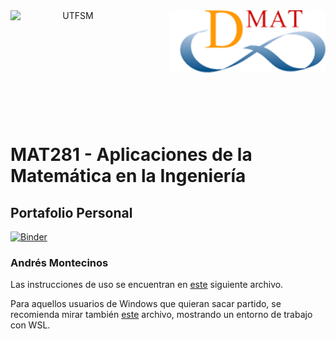 <header>
<img src="https://upload.wikimedia.org/wikipedia/commons/4/47/Logo_UTFSM.png" width=200 alt="UTFSM" align="left"/>
<img src="./images/dmat.png" alt="DMAT" align="right"/>
</header>
</br></br></br></br></br>

</br>
</br>


# MAT281 - Aplicaciones de la Matemática en la Ingeniería

## Portafolio Personal
[![Binder](https://mybinder.org/badge_logo.svg)](https://mybinder.org/v2/gh/andresmontecinos12/mat281_portfolio.git/master)

### Andrés Montecinos

Las instrucciones de uso se encuentran en [este](setup.md) siguiente archivo. 

Para aquellos usuarios de Windows que quieran sacar partido, se recomienda mirar también [este](wsl_ds_toolkit.md) archivo, mostrando un entorno de trabajo con WSL.
